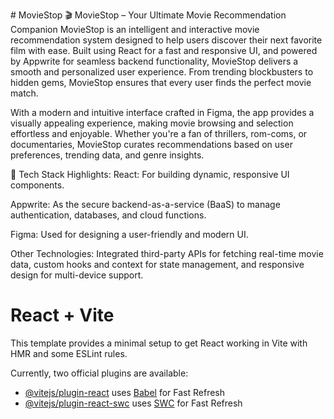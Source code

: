 
#   M o v i e S t o p 
 
🎬 MovieStop – Your Ultimate Movie Recommendation Companion
MovieStop is an intelligent and interactive movie recommendation system designed to help users discover their next favorite film with ease. Built using React for a fast and responsive UI, and powered by Appwrite for seamless backend functionality, MovieStop delivers a smooth and personalized user experience. From trending blockbusters to hidden gems, MovieStop ensures that every user finds the perfect movie match.

With a modern and intuitive interface crafted in Figma, the app provides a visually appealing experience, making movie browsing and selection effortless and enjoyable. Whether you're a fan of thrillers, rom-coms, or documentaries, MovieStop curates recommendations based on user preferences, trending data, and genre insights.

🔧 Tech Stack Highlights:
React: For building dynamic, responsive UI components.

Appwrite: As the secure backend-as-a-service (BaaS) to manage authentication, databases, and cloud functions.

Figma: Used for designing a user-friendly and modern UI.

Other Technologies: Integrated third-party APIs for fetching real-time movie data, custom hooks and context for state management, and responsive design for multi-device support.

# React + Vite

This template provides a minimal setup to get React working in Vite with HMR and some ESLint rules.

Currently, two official plugins are available:

- [@vitejs/plugin-react](https://github.com/vitejs/vite-plugin-react/blob/main/packages/plugin-react/README.md) uses [Babel](https://babeljs.io/) for Fast Refresh
- [@vitejs/plugin-react-swc](https://github.com/vitejs/vite-plugin-react-swc) uses [SWC](https://swc.rs/) for Fast Refresh
